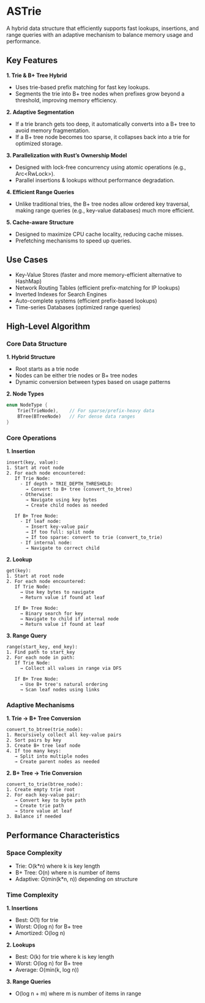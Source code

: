 # ASTrie
A hybrid data structure that efficiently supports fast lookups, insertions, and range queries with an adaptive mechanism to balance memory usage and performance.

## Key Features
**1. Trie & B+ Tree Hybrid**

- Uses trie-based prefix matching for fast key lookups.
- Segments the trie into B+ tree nodes when prefixes grow beyond a threshold, improving memory efficiency.

**2. Adaptive Segmentation**

- If a trie branch gets too deep, it automatically converts into a B+ tree to avoid memory fragmentation.
- If a B+ tree node becomes too sparse, it collapses back into a trie for optimized storage.

**3. Parallelization with Rust’s Ownership Model**

- Designed with lock-free concurrency using atomic operations (e.g., Arc<RwLock<T>>).
- Parallel insertions & lookups without performance degradation.

**4. Efficient Range Queries**

- Unlike traditional tries, the B+ tree nodes allow ordered key traversal, making range queries (e.g., key-value databases) much more efficient.

**5. Cache-aware Structure**

- Designed to maximize CPU cache locality, reducing cache misses.
- Prefetching mechanisms to speed up queries.

## Use Cases

- Key-Value Stores (faster and more memory-efficient alternative to HashMap)
- Network Routing Tables (efficient prefix-matching for IP lookups)
- Inverted Indexes for Search Engines
- Auto-complete systems (efficient prefix-based lookups)
- Time-series Databases (optimized range queries)

## High-Level Algorithm

### Core Data Structure

**1. Hybrid Structure**

- Root starts as a trie node
- Nodes can be either trie nodes or B+ tree nodes
- Dynamic conversion between types based on usage patterns

**2. Node Types**

```rust
enum NodeType {
    Trie(TrieNode),    // For sparse/prefix-heavy data
    BTree(BTreeNode)   // For dense data ranges
}
```

### Core Operations

**1. Insertion**

```
insert(key, value):
1. Start at root node
2. For each node encountered:
   If Trie Node:
     - If depth > TRIE_DEPTH_THRESHOLD:
       → Convert to B+ tree (convert_to_btree)
     - Otherwise:
       → Navigate using key bytes
       → Create child nodes as needed
   
   If B+ Tree Node:
     - If leaf node:
       → Insert key-value pair
       → If too full: split node
       → If too sparse: convert to trie (convert_to_trie)
     - If internal node:
       → Navigate to correct child
```

**2. Lookup**

```
get(key):
1. Start at root node
2. For each node encountered:
   If Trie Node:
     → Use key bytes to navigate
     → Return value if found at leaf
   
   If B+ Tree Node:
     → Binary search for key
     → Navigate to child if internal node
     → Return value if found at leaf
```

**3. Range Query**

```
range(start_key, end_key):
1. Find path to start_key
2. For each node in path:
   If Trie Node:
     → Collect all values in range via DFS
   
   If B+ Tree Node:
     → Use B+ tree's natural ordering
     → Scan leaf nodes using links
```

### Adaptive Mechanisms

**1. Trie → B+ Tree Conversion**

```
convert_to_btree(trie_node):
1. Recursively collect all key-value pairs
2. Sort pairs by key
3. Create B+ tree leaf node
4. If too many keys:
   → Split into multiple nodes
   → Create parent nodes as needed
```

**2. B+ Tree → Trie Conversion**

```
convert_to_trie(btree_node):
1. Create empty trie root
2. For each key-value pair:
   → Convert key to byte path
   → Create trie path
   → Store value at leaf
3. Balance if needed
```

## Performance Characteristics

### Space Complexity

- Trie: O(k*n) where k is key length
- B+ Tree: O(n) where n is number of items
- Adaptive: O(min(k*n, n)) depending on structure

### Time Complexity

**1. Insertions**

- Best: O(1) for trie
- Worst: O(log n) for B+ tree
- Amortized: O(log n)

**2. Lookups**

- Best: O(k) for trie where k is key length
- Worst: O(log n) for B+ tree
- Average: O(min(k, log n))

**3. Range Queries**

- O(log n + m) where m is number of items in range
